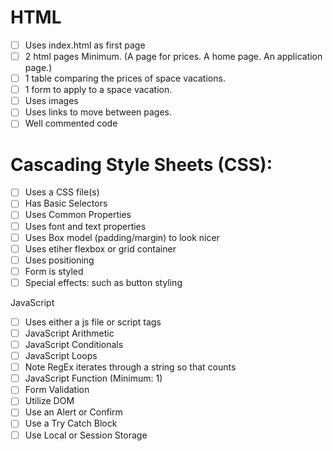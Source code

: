 # HTML
* [ ] Uses index.html as first page
* [ ] 2 html pages Minimum. (A page for prices. A home page. An application page.)
* [ ] 1 table comparing the prices of space vacations.
* [ ] 1 form to apply to a space vacation.
* [ ] Uses images
* [ ] Uses links to move between pages.
* [ ] Well commented code

# Cascading Style Sheets (CSS):
* [ ] Uses a CSS file(s)
* [ ] Has Basic Selectors
* [ ] Uses Common Properties
* [ ] Uses font and text properties
* [ ] Uses Box model (padding/margin) to look nicer
* [ ] Uses etiher flexbox or grid container
* [ ] Uses positioning
* [ ] Form is styled
* [ ] Special effects: such as button styling

JavaScript
* [ ] Uses either a js file or script tags
* [ ] JavaScript Arithmetic
* [ ] JavaScript Conditionals
* [ ] JavaScript Loops
* [ ] Note RegEx iterates through a string so that counts
* [ ] JavaScript Function (Minimum: 1)
* [ ] Form Validation
* [ ] Utilize DOM
* [ ] Use an Alert or Confirm
* [ ] Use a Try Catch Block
* [ ] Use Local or Session Storage
